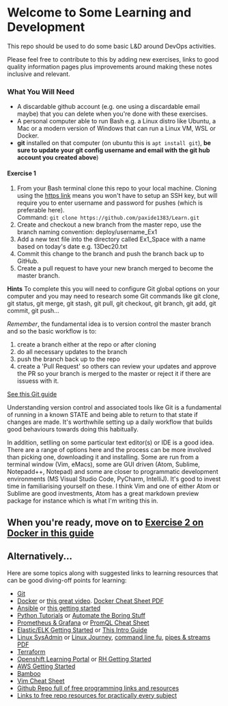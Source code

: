 # Welcome to Some Learning and Development

This repo should be used to do some basic L&D around DevOps activities.

Please feel free to contribute to this by adding new exercises, links to good quality information pages plus improvements around making these notes inclusive and relevant.

### What You Will Need
* A discardable github account (e.g. one using a discardable email maybe) that you can delete when you're done with these exercises.
* A personal computer able to run Bash e.g. a Linux distro like Ubuntu, a Mac or a modern version of Windows that can run a Linux VM, WSL or Docker.
* **git** installed on that computer (on ubuntu this is `apt install git`), **be sure to update your git config username and email with the git hub account you created above**)

#### Exercise 1
1. From your Bash terminal clone this repo to your local machine. Cloning using the [https link](https://github.com/paxide1383/Learn.git) means you won't have to setup an SSH key, but will require you to enter username and password for pushes (which is preferable here).<br>
Command: `git clone https://github.com/paxide1383/Learn.git`
2. Create and checkout a new branch from the master repo, use the branch naming convention: deploy/username_Ex1
3. Add a new text file into the directory called Ex1_Space with a name based on today's date e.g. 13Dec20.txt
4. Commit this change to the branch and push the branch back up to GitHub.
5. Create a pull request to have your new branch merged to become the master branch.

**Hints**
To complete this you will need to configure Git global options on your computer and you may need to research some Git commands like git clone, git status, git merge, git stash, git pull, git checkout, git branch, git add, git commit, git push...

*Remember*, the fundamental idea is to version control the master branch and so the basic workflow is to:
1. create a branch either at the repo or after cloning
2. do all necessary updates to the branch
3. push the branch back up to the repo
4. create a 'Pull Request' so others can review your updates and approve the PR so your branch is merged to the master or reject it if there are issuess with it.

[See this Git guide](https://www.freecodecamp.org/news/learn-the-basics-of-git-in-under-10-minutes-da548267cc91/)


Understanding version control and associated tools like Git is a fundamental of running in a known STATE and being able to return to that state if changes are made. It's worthwhile setting up a daily workflow that builds good behaviours towards doing this habitually.

In addition, setlling on some particular text editor(s) or IDE is a good idea. There are a range of options here and the process can be more involved than picking one, downloading it and installing. Some are  run from a terminal window (Vim, eMacs), some are GUI driven (Atom, Sublime, Notepadd++, Notepad) and some are closer to programmatic development environments (MS Visual Studio Code, PyCharm, IntelliJ). It's good to invest time in familiarising yourself on these.  I think Vim and one of either Atom or Sublime are good investments, Atom has a great markdown preview package for instance which is what I'm writing this in.

## When you're ready, move on to [Exercise 2 on Docker in this guide](https://github.com/paxide1383/Learn/blob/master/Ex2_Docker/README.md)

## Alternatively...
Here are some topics along with suggested links to learning resources that can be good diving-off points for learning:

* [Git](https://www.freecodecamp.org/news/learn-the-basics-of-git-in-under-10-minutes-da548267cc91/)
* [Docker](https://www.freecodecamp.org/news/docker-simplified-96639a35ff36/) or [this great video](https://www.youtube.com/watch?v=fqMOX6JJhGo). [Docker Cheat Sheet PDF](https://design.jboss.org/redhatdeveloper/marketing/docker_cheatsheet/cheatsheet/images/docker_cheatsheet_r3v2.pdf)
* [Ansible](https://linuxhint.com/ansible-tutorial-beginners/) or [this getting started](https://docs.ansible.com/ansible/latest/network/getting_started/first_playbook.html)
* [Python Tutorials](https://realpython.com/) or [Automate the Boring Stuff](https://automatetheboringstuff.com/)
* [Prometheus & Grafana](https://prometheus.io/docs/prometheus/latest/getting_started/) or [PromQL Cheat Sheet](https://promlabs.com/promql-cheat-sheet/)
* [Elastic/ELK Getting Started](https://www.elastic.co/guide/en/elastic-stack-get-started/current/get-started-elastic-stack.html) or [This Intro Guide](https://logz.io/learn/complete-guide-elk-stack/#intro)
* [Linux SysAdmin](https://www.tecmint.com/free-online-linux-learning-guide-for-beginners/) or [Linux Journey](https://linuxjourney.com/), [command line fu](https://www.commandlinefu.com/commands/browse), [pipes & streams PDF](https://www.ibm.com/developerworks/linux/library/l-lpic1-v3-103-4/l-lpic1-v3-103-4-pdf.pdf)
* [Terraform](https://learn.hashicorp.com/collections/terraform/aws-get-started?utm_source=WEBSITE&utm_medium=WEB_IO&utm_offer=ARTICLE_PAGE&utm_content=DOCS)
* [Openshift Learning Portal](https://learn.openshift.com/) or [RH Getting Started](https://developers.redhat.com/products/openshift/getting-started)
* [AWS Getting Started](https://aws.amazon.com/getting-started/)
* [Bamboo](https://confluence.atlassian.com/bamboo/getting-started-with-bamboo-289277283.html)
* [Vim Cheat Sheet](https://stackoverflow.com/questions/5400806/what-are-the-most-used-vim-commands-keypresses/5400978#5400978)
* [Github Repo full of free programming links and resources](https://denic.hashnode.dev/github-repositories)
* [Links to free repo resources for practically every subject](https://github.com/ripienaar/free-for-dev#artifact-repos)
